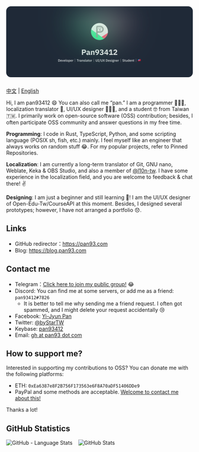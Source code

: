 # ![pan93412, a developer, translator and a UI/UX designer from 🇹🇼](components/Header/Main.svg)

[中文](./README.md) | [English](./README.en_US.md)

Hi, I am pan93412 😄 You can also call me “pan.” I am a programmer 👨🏻‍💻, localization translator 💬, UI/UX designer 👨🏻‍🎨, and a student 🤓 from Taiwan 🇹🇼. I primarily work on open-source software (OSS) contribution; besides, I often participate OSS community and answer questions in my free time.

**Programming**: I code in Rust, TypeScript, Python, and some scripting language (POSIX sh, fish, etc.) mainly. I feel myself like an engineer that always works on random stuff 😂. For my popular projects, refer to Pinned Repositories.

**Localization**: I am currently a long-term translator of Git, GNU nano, Weblate, Keka & OBS Studio, and also a member of [@l10n-tw](https://t.me/l10n_tw). I have some experience in the localization field, and you are welcome to feedback & chat there! ✌️

**Designing**: I am just a beginner and still learning 🏃! I am the UI/UX designer of Open-Edu-Tw/CourseAPI at this moment. Besides, I designed several prototypes; however, I have not arranged a portfolio 😞.

## Links

- GitHub redirector：<https://pan93.com>
- Blog: <https://blog.pan93.com>

## Contact me

- Telegram：[Click here to join my public group!](https://t.me/+lhsYySIpLtNmZjI1) 😂
- Discord: You can find me at some servers, or add me as a friend: `pan93412#7826`
  - It is better to tell me why sending me a friend request. I often got spammed, and I might delete your request accidentally 😢
- Facebook: [Yi-Jyun Pan](https://facebook.com/pan93412TW)
- Twitter: [@byStarTW](https://twitter.com/byStarTW)
- Keybase: [pan93412](https://keybase.io/pan93412)
- Email: [gh at pan93 dot com][mail]

## How to support me?

Interested in supporting my contributions to OSS? You can donate me with the following platforms:

- ETH: `0xEa6387e8F2B756F173563e6F8A70aDF51406DDe9`
- PayPal and some methods are acceptable. [Welcome to contact me about this!][mail]

Thanks a lot!

## GitHub Statistics

<p>
    <img width="28%" src="https://github-readme-stats.vercel.app/api/top-langs/?username=pan93412&bg_color=90,DAFFEF,FCFFFD" alt="GitHub - Language Stats">
    &nbsp;&nbsp;
    <img width="67%" src="https://github-readme-stats.vercel.app/api?username=pan93412&count_private=true&show_icons=true&bg_color=90,DAFFEF,FCFFFD" alt="GitHub Stats">
</p>

[mail]: mailto:gh@pan93.com
